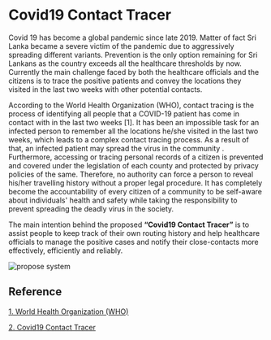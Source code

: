 
# Covid19 Contact Tracer

Covid 19 has become a global pandemic since late 2019. Matter of fact Sri Lanka became a severe victim of the pandemic
due to aggressively spreading different variants. Prevention is the only option remaining for Sri Lankans as the country
exceeds all the healthcare thresholds by now. Currently the main challenge faced by both the healthcare officials and
the citizens is to trace the positive patients and convey the locations they visited in the last two weeks with other
potential contacts.

According to the World Health Organization (WHO), contact tracing is the process of identifying all people that a
COVID-19 patient has come in contact with in the last two weeks [1]. It has been an impossible task for an infected
person to remember all the locations he/she visited in the last two weeks, which leads to a complex contact tracing
process. As a result of that, an infected patient may spread the virus in the community . Furthermore, accessing or
tracing personal records of a citizen is prevented and covered under the legislation of each county and protected by
privacy policies of the same. Therefore, no authority can force a person to reveal his/her travelling history without a
proper legal procedure. It has completely become the accountability of every citizen of a community to be self-aware
about individuals' health and safety while taking the responsibility to prevent spreading the deadly virus in the
society.

The main intention behind the proposed **“Covid19 Contact Tracer”** is to assist people to keep track of their own routing
history and help healthcare officials to manage the positive cases and notify their close-contacts more effectively,
efficiently and reliably. 



![propose system](https://user-images.githubusercontent.com/27762514/130312874-bb5dd9cd-662e-411f-ae0d-017509afc21b.png)

## Reference 
[1. World Health Organization (WHO)](https://www.who.int/news-room/feature-stories/detail/tracking-covid-19-contact-tracing-in-the-digital-age)

[2. Covid19 Contact Tracer](https://docs.google.com/presentation/d/1ir2dkd0MD-AlDnSmntAHxzru9Z7n7aIlsR8-ZSid_7k/edit?usp=sharing)
